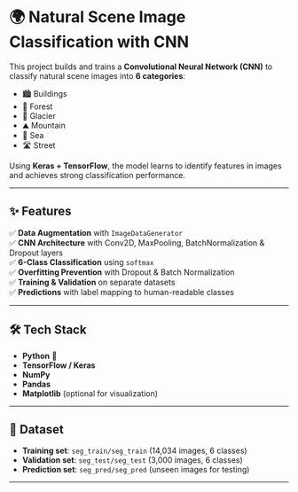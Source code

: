 # 🌍 Natural Scene Image Classification with CNN  

This project builds and trains a **Convolutional Neural Network (CNN)** to classify natural scene images into **6 categories**:  

- 🏙️ Buildings  
- 🌲 Forest  
- 🧊 Glacier  
- ⛰️ Mountain  
- 🌊 Sea  
- 🛣️ Street  

Using **Keras + TensorFlow**, the model learns to identify features in images and achieves strong classification performance.  

---

## ✨ Features  

✅ **Data Augmentation** with `ImageDataGenerator`  
✅ **CNN Architecture** with Conv2D, MaxPooling, BatchNormalization & Dropout layers  
✅ **6-Class Classification** using `softmax`  
✅ **Overfitting Prevention** with Dropout & Batch Normalization  
✅ **Training & Validation** on separate datasets  
✅ **Predictions** with label mapping to human-readable classes  

---

## 🛠️ Tech Stack  

- **Python** 🐍  
- **TensorFlow / Keras**  
- **NumPy**  
- **Pandas**  
- **Matplotlib** (optional for visualization)  

---

## 📂 Dataset  

- **Training set**: `seg_train/seg_train` (14,034 images, 6 classes)  
- **Validation set**: `seg_test/seg_test` (3,000 images, 6 classes)  
- **Prediction set**: `seg_pred/seg_pred` (unseen images for testing)  

---
